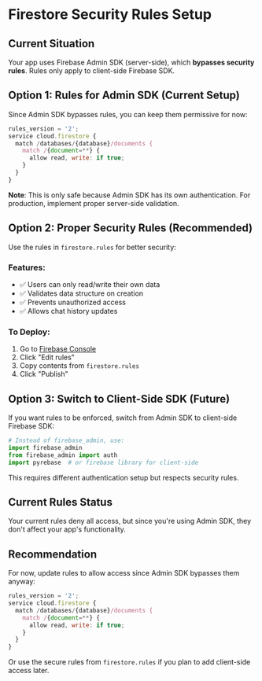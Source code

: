# Firestore Security Rules Setup

## Current Situation
Your app uses Firebase Admin SDK (server-side), which **bypasses security rules**. Rules only apply to client-side Firebase SDK.

## Option 1: Rules for Admin SDK (Current Setup)
Since Admin SDK bypasses rules, you can keep them permissive for now:

```javascript
rules_version = '2';
service cloud.firestore {
  match /databases/{database}/documents {
    match /{document=**} {
      allow read, write: if true;
    }
  }
}
```

**Note**: This is only safe because Admin SDK has its own authentication. For production, implement proper server-side validation.

## Option 2: Proper Security Rules (Recommended)
Use the rules in `firestore.rules` for better security:

### Features:
- ✅ Users can only read/write their own data
- ✅ Validates data structure on creation
- ✅ Prevents unauthorized access
- ✅ Allows chat history updates

### To Deploy:
1. Go to [Firebase Console](https://console.firebase.google.com/project/chatbot-6063d/firestore/rules)
2. Click "Edit rules"
3. Copy contents from `firestore.rules`
4. Click "Publish"

## Option 3: Switch to Client-Side SDK (Future)
If you want rules to be enforced, switch from Admin SDK to client-side Firebase SDK:

```python
# Instead of firebase_admin, use:
import firebase_admin
from firebase_admin import auth
import pyrebase  # or firebase library for client-side
```

This requires different authentication setup but respects security rules.

## Current Rules Status
Your current rules deny all access, but since you're using Admin SDK, they don't affect your app's functionality.

## Recommendation
For now, update rules to allow access since Admin SDK bypasses them anyway:

```javascript
rules_version = '2';
service cloud.firestore {
  match /databases/{database}/documents {
    match /{document=**} {
      allow read, write: if true;
    }
  }
}
```

Or use the secure rules from `firestore.rules` if you plan to add client-side access later.

